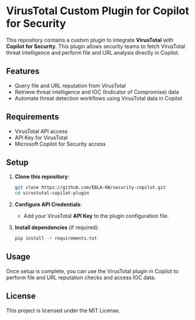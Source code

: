 # VirusTotal Custom Plugin for Copilot for Security

This repository contains a custom plugin to integrate **VirusTotal** with **Copilot for Security**. This plugin allows security teams to fetch VirusTotal threat intelligence and perform file and URL analysis directly in Copilot.

## Features

- Query file and URL reputation from VirusTotal
- Retrieve threat intelligence and IOC (Indicator of Compromise) data
- Automate threat detection workflows using VirusTotal data in Copilot

## Requirements

- VirusTotal API access
- API Key for VirusTotal
- Microsoft Copilot for Security access

## Setup

1. **Clone this repository**:
   ```bash
   git clone https://github.com/EBLA-KW/security-copilot.git
   cd virustotal-copilot-plugin
   ```

2. **Configure API Credentials**:
   - Add your VirusTotal **API Key** to the plugin configuration file.

3. **Install dependencies** (if required):
   ```bash
   pip install -r requirements.txt
   ```

## Usage

Once setup is complete, you can use the VirusTotal plugin in Copilot to perform file and URL reputation checks and access IOC data.

## License

This project is licensed under the MIT License.
